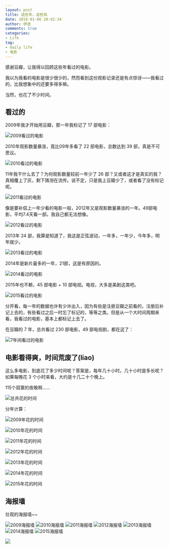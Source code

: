 ```yaml
---
layout: post
title: 这些年，这些戏
date: 2016-01-06 20:42:34
author: 伊迭
comments: true
categories: 
- Life
tag:
- daily life
- 电影
---
```


感谢豆瓣，让我得以回顾这些年看过的电影。

我以为我看的电影是很少很少的，然而看到这份观影记录还是有点惊讶——我看过的，比我想象中的还要多得多嘛。

当然，也花了不少时间。

## 看过的

2009年我才开始用豆瓣，那一年我标记了 17 部电影：

![2009看过的电影](http://blogfile.qiniudn.com/%40%2Fiyidie%2Fimg%2F2016010601.jpg)

2010年观影数量暴涨，竟比09年多看了 22 部电影，总数达到 39 部，真是不可思议。

![2010看过的电影](http://blogfile.qiniudn.com/%40%2Fiyidie%2Fimg%2F2016010602.jpg)

11年我干什么去了？为何观影数量较前一年少了 26 部？又或者这才是真实的我？真相覆上了灰，剩下猜测在流传。说不定，只是我上豆瓣少了，或者看了没有标记呢。

![2011看过的电影](http://blogfile.qiniudn.com/%40%2Fiyidie%2Fimg%2F2016010603.jpg)

像是要补偿上一年少看的电影一般，2012年又是观影数量暴涨的一年。49部电影，平均7.4天看一部。我自己都无法想像。

![2012看过的电影](http://blogfile.qiniudn.com/%40%2Fiyidie%2Fimg%2F2016010604.jpg)

2013年 24 部，我算是知道了，我这是正弦波动，一年多，一年少，今年多，明年就少。

![2013看过的电影](http://blogfile.qiniudn.com/%40%2Fiyidie%2Fimg%2F2016010605.jpg)


2014年是新片最多的一年，21部，这是有原因的。

![2014看过的电影](http://blogfile.qiniudn.com/%40%2Fiyidie%2Fimg%2F2016010606.jpg)

2015年也不赖，45 部电影 + 10 部电视。电视，大多是美剧这类吧。

![2015看过的电影](http://blogfile.qiniudn.com/%40%2Fiyidie%2Fimg%2F2016010607.jpg)

分开看，每一年的数据也许有少许出入，因为有些是注册豆瓣之前看的，注册后补记上去的，有些看过之后一时忘了标记的，等等之类。但是从一个大时间周期来看，我看过的电影，基本上都标记上去了。

在豆瓣的 7 年，总共看过 230 部电影，49 部电视剧，都在这了：

![7年间看过的电影](http://blogfile.qiniudn.com/%40%2Fiyidie%2Fimg%2F2016010608.jpg)

## 电影看得爽，时间荒废了(liao)

这么多电影，到底花了多少时间呢？答案是，每年几十小时。几十小时是多长呢？如果每晚花 3 个小时来看，大约是十几二十个晚上。

115个寂寞的夜晚啊……

![总共花的时间](http://blogfile.qiniudn.com/%40%2Fiyidie%2Fimg%2F20160106016.jpg)

分年计算：

![2009年花的时间](http://blogfile.qiniudn.com/%40%2Fiyidie%2Fimg%2F2016010609.jpg)

![2010年花的时间](http://blogfile.qiniudn.com/%40%2Fiyidie%2Fimg%2F2016010610.jpg)

![2011年花的时间](http://blogfile.qiniudn.com/%40%2Fiyidie%2Fimg%2F2016010611.jpg)

![2012年花的时间](http://blogfile.qiniudn.com/%40%2Fiyidie%2Fimg%2F2016010612.jpg)

![2013年花的时间](http://blogfile.qiniudn.com/%40%2Fiyidie%2Fimg%2F2016010613.jpg)

![2014年花的时间](http://blogfile.qiniudn.com/%40%2Fiyidie%2Fimg%2F2016010614.jpg)

![2015年花的时间](http://blogfile.qiniudn.com/%40%2Fiyidie%2Fimg%2F2016010615.jpg)

## 海报墙

壮观的海报墙~~

![2009海报墙](http://blogfile.qiniudn.com/%40%2Fiyidie%2Fimg%2F2016010617.jpg)
![2010海报墙](http://blogfile.qiniudn.com/%40%2Fiyidie%2Fimg%2F2016010618.jpg)
![2011海报墙](http://blogfile.qiniudn.com/%40%2Fiyidie%2Fimg%2F2016010619.jpg)
![2012海报墙](http://blogfile.qiniudn.com/%40%2Fiyidie%2Fimg%2F2016010620.jpg)
![2013海报墙](http://blogfile.qiniudn.com/%40%2Fiyidie%2Fimg%2F2016010621.jpg)
![2014海报墙](http://blogfile.qiniudn.com/%40%2Fiyidie%2Fimg%2F2016010622.jpg)
![2015海报墙](http://blogfile.qiniudn.com/%40%2Fiyidie%2Fimg%2F2016010623.jpg)





















![](http://blogfile.qiniudn.com/%40%2Fiyidie%2Fimg%2F201601060.jpg)
![]()